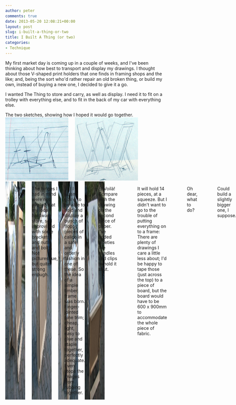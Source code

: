 ```yaml
---
author: peter
comments: true
date: 2013-05-20 12:08:21+00:00
layout: post
slug: i-built-a-thing-or-two
title: I Built A Thing (or two)
categories:
- Technique
---
```


My first market day is coming up in a couple of weeks, and I've been thinking about how best to transport and display my drawings. I thought about those V-shaped print holders that one finds in framing shops and the like; and, being the sort who'd rather repair an old broken thing, or build my own, instead of buying a new one, I decided to give it a go.

I wanted The Thing to store and carry, as well as display. I need it to fit on a trolley with everything else, and to fit in the back of my car with everything else.

<div class="row clearfix">
<div class="six columns alpha">
The two sketches, showing how I hoped it would go together.
</div>
<div class="ten columns omega">
<a href="images/2013-05-20-i-built-a-thing-or-two/dunit01.jpg"><img src="images/2013-05-20-i-built-a-thing-or-two/dunit01-200.jpg" /></a>
<a href="images/2013-05-20-i-built-a-thing-or-two/dunit02.jpg"><img src="images/2013-05-20-i-built-a-thing-or-two/dunit02-200.jpg" /></a>
</div>
</div>

<div class="sixteen columns">
<div class="five columns alpha">
<img src="images/2013-05-20-i-built-a-thing-or-two/dunit03-225x300.jpg" />
<img src="images/2013-05-20-i-built-a-thing-or-two/dunit04-225x300.jpg" />
<img src="images/2013-05-20-i-built-a-thing-or-two/dunit06-225x300.jpg" />
<img src="images/2013-05-20-i-built-a-thing-or-two/dunit05-225x300.jpg" />
</div>
<div class="eleven columns omega">
<p>The hinges I had in mind were not available at my local hardware store, so I improvised with some brackets and nuts and bolts. Not picturesque, but quite strong enough.
</p><p>
But I wasn't going to be able to hold and display a bunch of floppy pieces of calico in a safe and orderly fashion in one of these. So the idea of a simple timber frame was born. Finger-jointed pine trim; cheap, light, easy to glue and staple together, perfectly adequate. Even stops the images from rubbing together.
</p><p>

Et Voilà! Compare with the drawing on the second piece of paper. I've added niceties like handles and clips to hold it shut.
</p><p>

It will hold 14 pieces, at a squeeze. But I didn't want to go to the trouble of putting everything on to a frame: There are plenty of drawings I care a little less about; I'd be happy to tape those (just across the top) to a piece of board, but the board would have to be 600 x 900mm to accommodate the whole piece of fabric.
</p><p>

Oh dear, what to do?
</p><p>

Could build a slightly bigger one, I suppose.
</p><p>

Unfortunately, the 600x900x3mm MDF gets a bit hefty when you put 20 or so together, so I might have to change over to coreflute for these ones. Now let's see, estate agent signs? they're usually coreflute...
</p><p>

If you're passing through Leura on Sunday 2nd of June between 9am and 2pm, the markets are at the Public School on the highway, just east of the tunnel. Access from the eastbound on-ramp, off the roundabout at Leura Mall.
</p></div>
</div>
